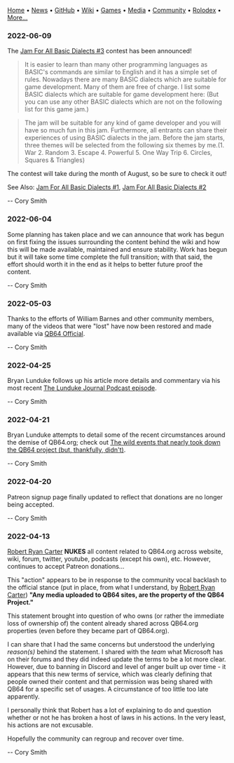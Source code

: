 [Home](https://qb64.com) • [News](news.md) • [GitHub](github.md) • [Wiki](wiki.md) • [Games](games.md) • [Media](media.md) • [Community](community.md) • [Rolodex](rolodex.md) • [More...](more.md)

### 2022-06-09

The [Jam For All Basic Dialects #3](https://itch.io/jam/jam-for-all-basic-dialects-3) contest has been announced!

> It is easier to learn than many other programming languages as BASIC's commands are similar to English and it has a simple set of rules. Nowadays there are many BASIC dialects which are suitable for game development. Many of them are free of charge. I list some BASIC dialects which are suitable for game development here: (But you can use any other BASIC dialects which are not on the following list for this game jam.)

> The jam will be suitable for any kind of game developer and you will have so much fun in this jam.  Furthermore,  all entrants can share their experiences of using BASIC dialects in the jam. Before the jam starts, three themes will be selected from the following six themes by me.(1. War  2. Random  3. Escape  4. Powerful  5. One Way Trip  6. Circles, Squares & Triangles)

The contest will take during the month of August, so be sure to check it out!

See Also: [Jam For All Basic Dialects #1](https://itch.io/jam/jam-for-all-basic-dialects), [Jam For All Basic Dialects #2](https://itch.io/jam/jam-for-all-basic-dialects-2)

-- Cory Smith

### 2022-06-04

Some planning has taken place and we can announce that work has begun on first fixing the issues surrounding the content behind the wiki and how this will be made available, maintained and ensure stability. Work has begun but it will take some time complete the full transition; with that said, the effort should worth it in the end as it helps to better future proof the content.

-- Cory Smith

### 2022-05-03

Thanks to the efforts of William Barnes and other community members, many of the videos that were "lost" have now been restored and made available via [QB64 Official](https://www.youtube.com/channel/UCAisEw_O6wJU7phm3ZTCy7g).

-- Cory Smith

### 2022-04-25

Bryan Lunduke follows up his article more details and commentary via his most recent [The Lunduke Journal Podcast episode](https://youtu.be/qOh5uvKHXXo).

-- Cory Smith

### 2022-04-21

Bryan Lunduke attempts to detail some of the recent circumstances around the demise of QB64.org; check out [The wild events that nearly took down the QB64 project (but, thankfully, didn't)](https://lunduke.substack.com/p/the-wild-events-that-nearly-took).

-- Cory Smith

### 2022-04-20

Patreon signup page finally updated to reflect that donations are no longer being accepted.

-- Cory Smith

### 2022-04-13

[Robert Ryan Carter](https://www.linkedin.com/in/robertrcarter/) **NUKES** all content related to QB64.org across website, wiki, forum, twitter, youtube, podcasts (except his own), etc.  However, continues to accept Patreon donations...

This "action" appears to be in response to the community vocal backlash to the official stance (put in place, from what I understand, by [Robert Ryan Carter](https://www.linkedin.com/in/robertrcarter/)) **"Any media uploaded to QB64 sites, are the property of the QB64 Project."**

This statement brought into question of who owns (or rather the immediate loss of ownership of) the content already shared across QB64.org properties (even before they became part of QB64.org).

I can share that I had the same concerns but understood the underlying *reason(s)* behind the statement.  I shared with the *team* what Microsoft has on their forums and they did indeed update the terms to be a lot more clear.  However, due to banning in Discord and level of anger built up over time - it appears that this new terms of service, which was clearly defining that people owned their content and that permission was being shared with QB64 for a specific set of usages. A circumstance of too little too late apparently.

I personally think that Robert has a lot of explaining to do and question whether or not he has broken a host of laws in his actions.  In the very least, his actions are not excusable.

Hopefully the community can regroup and recover over time.

-- Cory Smith